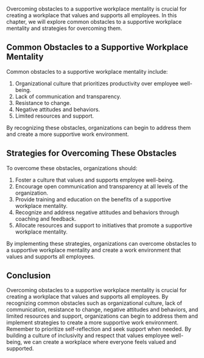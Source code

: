 
Overcoming obstacles to a supportive workplace mentality is crucial for creating a workplace that values and supports all employees. In this chapter, we will explore common obstacles to a supportive workplace mentality and strategies for overcoming them.

Common Obstacles to a Supportive Workplace Mentality
----------------------------------------------------

Common obstacles to a supportive workplace mentality include:

1. Organizational culture that prioritizes productivity over employee well-being.
2. Lack of communication and transparency.
3. Resistance to change.
4. Negative attitudes and behaviors.
5. Limited resources and support.

By recognizing these obstacles, organizations can begin to address them and create a more supportive work environment.

Strategies for Overcoming These Obstacles
-----------------------------------------

To overcome these obstacles, organizations should:

1. Foster a culture that values and supports employee well-being.
2. Encourage open communication and transparency at all levels of the organization.
3. Provide training and education on the benefits of a supportive workplace mentality.
4. Recognize and address negative attitudes and behaviors through coaching and feedback.
5. Allocate resources and support to initiatives that promote a supportive workplace mentality.

By implementing these strategies, organizations can overcome obstacles to a supportive workplace mentality and create a work environment that values and supports all employees.

Conclusion
----------

Overcoming obstacles to a supportive workplace mentality is crucial for creating a workplace that values and supports all employees. By recognizing common obstacles such as organizational culture, lack of communication, resistance to change, negative attitudes and behaviors, and limited resources and support, organizations can begin to address them and implement strategies to create a more supportive work environment. Remember to prioritize self-reflection and seek support when needed. By building a culture of inclusivity and respect that values employee well-being, we can create a workplace where everyone feels valued and supported.
